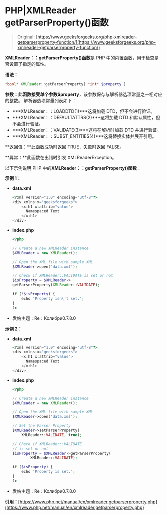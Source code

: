 # PHP|XMLReader getParserProperty()函数

> Original: [https://www.geeksforgeeks.org/php-xmlreader-getparserproperty-function/](https://www.geeksforgeeks.org/php-xmlreader-getparserproperty-function/)

**XMLReader：：getParserProperty()函数**是 PHP 中的内置函数，用于检查是否设置了指定的属性。

**语法：**

```php
*bool* XMLReader::getParserProperty( *int* $property )
```

**参数：**此函数接受单个参数**$property**，该参数保存与解析器选项常量之一相对应的整数。
解析器选项常量列表如下：

*   ***XMLReader：：LOADDTD(1)***这将加载 DTD，但不会进行验证。
*   ***XMLReader：：DEFAULTATTRS(2)***这将加载 DTD 和默认属性，但不会进行验证。
*   ***XMLReader：：VALIDATE(3)***这将在解析时加载 DTD 并进行验证。
*   ***XMLReader：：SUBST_ENTITIES(4)***这将替换实体并展开引用。

**返回值：**此函数成功时返回 TRUE，失败时返回 FALSE。

**异常：**此函数在出错时引发 XMLReaderException。

以下示例说明 PHP 中的**XMLReader：：getParserProperty()函数**：

**示例 1：**

*   **data.xml**

    ```php
    <?xml version="1.0" encoding="utf-8"?>
    <div xmlns:x="geeksforgeeks">
        <x:h1 x:attrib="value">
          Namespaced Text 
        </x:h1>
    </div>
    ```

*   **index.php**

    ```php
    <?php

    // Create a new XMLReader instance
    $XMLReader = new XMLReader();

    // Open the XML file with sample XML
    $XMLReader->open('data.xml');

    // Check if XMLReader::VALIDATE is set or not
    $isProperty = $XMLReader->
    getParserProperty(XMLReader::VALIDATE);

    if (!$isProperty) {
        echo 'Property isn\'t set.';
    }
    ?>
    ```

*   发帖主题：Re：Колибри0.7.8.0

**示例 2：**

*   **data.xml**

    ```php
    <?xml version="1.0" encoding="utf-8"?>
    <div xmlns:x="geeksforgeeks">
        <x:h1 x:attrib="value">
          Namespaced Text 
        </x:h1>
    </div>
    ```

*   **index.php**

    ```php
    <?php

    // Create a new XMLReader instance
    $XMLReader = new XMLReader();

    // Open the XML file with sample XML
    $XMLReader->open('data.xml');

    // Set the Parser Property
    $XMLReader->setParserProperty(
        XMLReader::VALIDATE, true);

    // Check if XMLReader::VALIDATE
    // is set or not
    $isProperty = $XMLReader->getParserProperty(
            XMLReader::VALIDATE);

    if ($isProperty) {
        echo 'Property is set.';
    }
    ?>
    ```

*   发帖主题：Re：Колибри0.7.8.0

**引用：**[https://www.php.net/manual/en/xmlreader.getparserproperty.php](https://www.php.net/manual/en/xmlreader.getparserproperty.php)